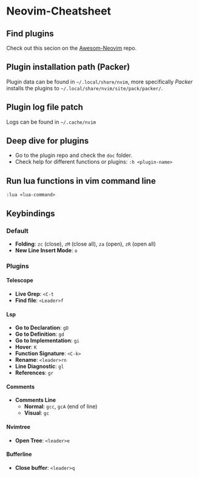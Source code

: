 # Neovim-Cheatsheet

## Find plugins

Check out this secion on the [Awesom-Neovim](https://github.com/rockerBOO/awesome-neovim#plugin) repo.

## Plugin installation path (Packer)

Plugin data can be found in `~/.local/share/nvim`, more specifically *Packer* installs the plugins to `~/.local/share/nvim/site/pack/packer/`.

## Plugin log file patch

Logs can be found in `~/.cache/nvim`


## Deep dive for plugins

- Go to the plugin repo and check the `doc` folder.
- Check help for different functions or plugins: `:h <plugin-name>`

## Run lua functions in vim command line

`:lua <lua-command>`


## Keybindings

### Default

- **Folding**: `zc` (close), `zM` (close all), `za` (open), `zR` (open all)
- **New Line Insert Mode**: `o`

### Plugins 

#### Telescope

- **Live Grep**: `<C-t`
- **Find file**: `<Leader>f`

#### Lsp

- **Go to Declaration**: `gD`
- **Go to Definition**: `gd`
- **Go to Implementation**: `gi`
- **Hover**: `K`
- **Function Signature**: `<C-k>`
- **Rename**: `<leader>rn`
- **Line Diagnostic**: `gl`
- **References**: `gr`

#### Comments

- **Comments Line**
  - **Normal**: `gcc`, `gcA` (end of line)
  - **Visual**: `gc`

#### Nvimtree

- **Open Tree**: `<leader>e`

#### Bufferline

- **Close buffer**: `<leader>q`

